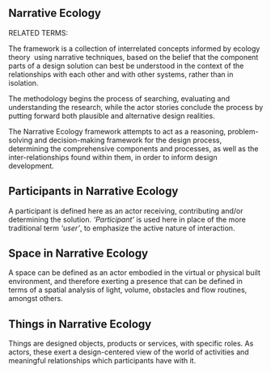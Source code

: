 ## Narrative Ecology

RELATED TERMS: 

The framework is a collection of interrelated concepts informed by ecology theory  using narrative techniques, based on the belief that the component parts of a design solution can best be understood in the context of the relationships with each other and with other systems, rather than in isolation.

The methodology begins the process of searching, evaluating and understanding the research, while the actor stories conclude the process by putting forward both plausible and alternative design realities.

The Narrative Ecology framework attempts to act as a reasoning, problem-solving and decision-making framework for the design process, determining the comprehensive components and processes, as well as the inter-relationships found within them, in order to inform design development.


## Participants in Narrative Ecology

A participant is defined here as an actor receiving, contributing and/or determining the solution. _‘Participant’_ is used here in place of the more traditional term _‘user’_, to emphasize the active nature of interaction.


## Space in Narrative Ecology


A space can be defined as an actor embodied in the virtual or physical built environment, and therefore exerting a presence that can be defined in terms of a spatial analysis of light, volume, obstacles and flow routines, amongst others.


## Things in Narrative Ecology

Things are designed objects, products or services, with specific roles. As actors, these exert a design-centered view of the world of activities and meaningful relationships which participants have with it.


